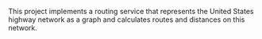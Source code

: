 This project implements a routing service that represents the United States highway network as a graph and calculates routes and distances on this network.
